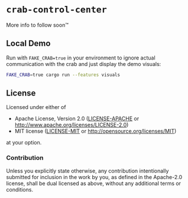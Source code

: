 `crab-control-center`
=====================
More info to follow soon™

## Local Demo
Run with `FAKE_CRAB=true` in your environment to ignore actual communication
with the crab and just display the demo visuals:

```bash
FAKE_CRAB=true cargo run --features visuals
```

## License
Licensed under either of

- Apache License, Version 2.0 ([LICENSE-APACHE](LICENSE-APACHE) or
  <http://www.apache.org/licenses/LICENSE-2.0>)
- MIT license ([LICENSE-MIT](LICENSE-MIT) or
  <http://opensource.org/licenses/MIT>)

at your option.

### Contribution
Unless you explicitly state otherwise, any contribution intentionally submitted
for inclusion in the work by you, as defined in the Apache-2.0 license, shall
be dual licensed as above, without any additional terms or conditions.
